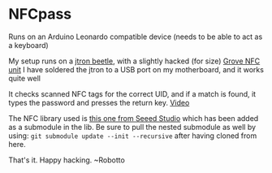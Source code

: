 # NFCpass
Runs on an Arduino Leonardo compatible device (needs to be able to act as a keyboard)

My setup runs on a [jtron beetle](http://www.dfrobot.com/wiki/index.php/Beetle_SKU:DFR0282), with a slightly hacked (for size) [Grove NFC unit](http://www.seeedstudio.com/depot/Grove-NFC-p-1804.html) I have soldered the jtron to a USB port on my motherboard, and it works quite well

It checks scanned NFC tags for the correct UID, and if a match is found, it types the password and presses the return key. [Video](https://www.youtube.com/watch?v=o-T9tJWFwTk)

The NFC library used is [this one from Seeed Studio](https://github.com/Seeed-Studio/PN532/) which has been added as a submodule in the lib. Be sure to pull the nested submodule as well by using: ```git submodule update --init --recursive```
after having cloned from here.

That's it. Happy hacking.
~Robotto

